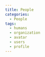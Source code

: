 ```yaml
---
title: People
categories:
  - People
tags:
  - humans
  - organization
  - avatar
  - users
  - profile
---
```

